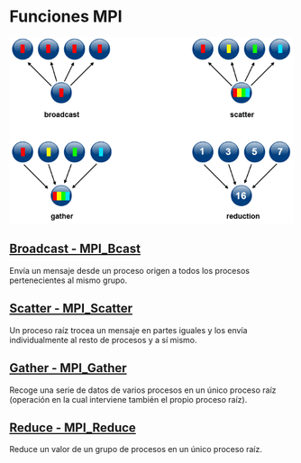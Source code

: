 # Funciones MPI

![alt](../img/operaciones_mpi.gif)

## [Broadcast - MPI_Bcast](https://lsi2.ugr.es/jmantas/ppr/ayuda/mpi_ayuda.php?ayuda=MPI_Bcast)

Envía un mensaje desde un proceso origen a todos los procesos pertenecientes al mismo grupo.

## [Scatter - MPI_Scatter](https://lsi2.ugr.es/jmantas/ppr/ayuda/mpi_ayuda.php?ayuda=MPI_Scatter)

Un proceso raíz trocea un mensaje en partes iguales y los envía individualmente al resto de procesos y a sí mismo.

## [Gather - MPI_Gather](https://lsi2.ugr.es/jmantas/ppr/ayuda/mpi_ayuda.php?ayuda=MPI_Gather)

Recoge una serie de datos de varios procesos en un único proceso raíz (operación en la cual interviene también el propio proceso raíz).

## [Reduce - MPI_Reduce](https://lsi2.ugr.es/jmantas/ppr/ayuda/mpi_ayuda.php?ayuda=MPI_Reduce)

Reduce un valor de un grupo de procesos en un único proceso raíz.

